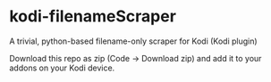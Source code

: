 # kodi-filenameScraper
A trivial, python-based filename-only scraper for Kodi (Kodi plugin)

Download this repo as zip (Code -> Download zip) and add it to your addons on your Kodi device.
